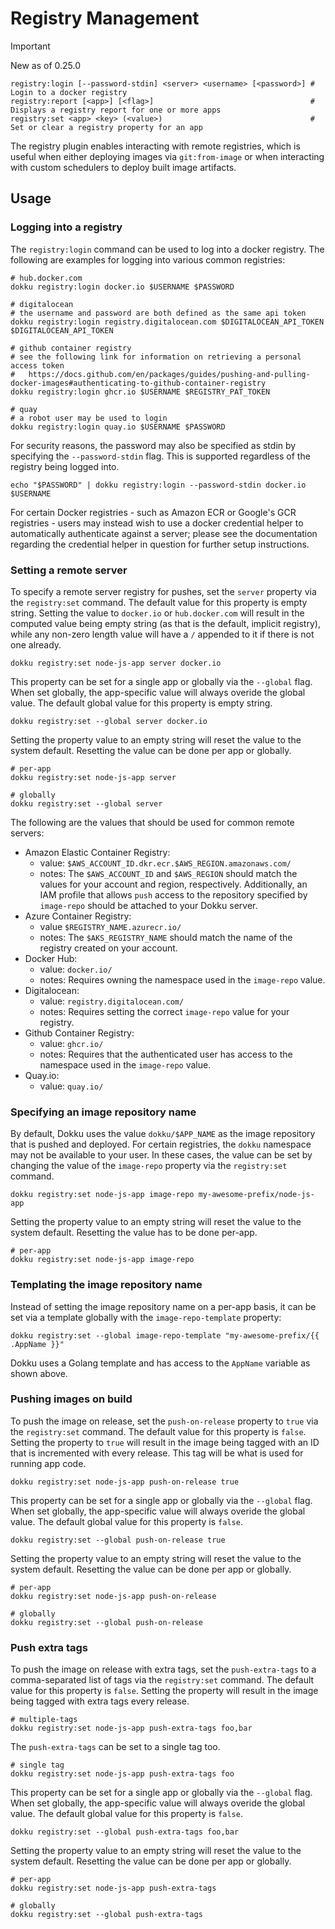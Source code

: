 # Registry Management

> [!IMPORTANT]
> New as of 0.25.0

```
registry:login [--password-stdin] <server> <username> [<password>] # Login to a docker registry
registry:report [<app>] [<flag>]                                   # Displays a registry report for one or more apps
registry:set <app> <key> (<value>)                                 # Set or clear a registry property for an app
```

The registry plugin enables interacting with remote registries, which is useful when either deploying images via `git:from-image` or when interacting with custom schedulers to deploy built image artifacts.

## Usage

### Logging into a registry

The `registry:login` command can be used to log into a docker registry. The following are examples for logging into various common registries:

```shell
# hub.docker.com
dokku registry:login docker.io $USERNAME $PASSWORD

# digitalocean
# the username and password are both defined as the same api token
dokku registry:login registry.digitalocean.com $DIGITALOCEAN_API_TOKEN $DIGITALOCEAN_API_TOKEN

# github container registry
# see the following link for information on retrieving a personal access token
#   https://docs.github.com/en/packages/guides/pushing-and-pulling-docker-images#authenticating-to-github-container-registry
dokku registry:login ghcr.io $USERNAME $REGISTRY_PAT_TOKEN

# quay
# a robot user may be used to login
dokku registry:login quay.io $USERNAME $PASSWORD
```

For security reasons, the password may also be specified as stdin by specifying the `--password-stdin` flag. This is supported regardless of the registry being logged into.

```shell
echo "$PASSWORD" | dokku registry:login --password-stdin docker.io $USERNAME
```

For certain Docker registries - such as Amazon ECR or Google's GCR registries - users may instead wish to use a docker credential helper to automatically authenticate against a server; please see the documentation regarding the credential helper in question for further setup instructions.

### Setting a remote server

To specify a remote server registry for pushes, set the `server` property via the `registry:set` command. The default value for this property is empty string. Setting the value to `docker.io` or `hub.docker.com` will result in the computed value being empty string (as that is the default, implicit registry), while any non-zero length value will have a `/` appended to it if there is not one already.

```shell
dokku registry:set node-js-app server docker.io
```

This property can be set for a single app or globally via the `--global` flag. When set globally, the app-specific value will always overide the global value. The default global value for this property is empty string.

```shell
dokku registry:set --global server docker.io
```

Setting the property value to an empty string will reset the value to the system default. Resetting the value can be done per app or globally.

```shell
# per-app
dokku registry:set node-js-app server

# globally
dokku registry:set --global server
```

The following are the values that should be used for common remote servers:

- Amazon Elastic Container Registry:
    - value: `$AWS_ACCOUNT_ID.dkr.ecr.$AWS_REGION.amazonaws.com/`
    - notes: The `$AWS_ACCOUNT_ID` and `$AWS_REGION` should match the values for your account and region, respectively. Additionally, an IAM profile that allows `push` access to the repository specified by `image-repo` should be attached to your Dokku server.
- Azure Container Registry:
    - value `$REGISTRY_NAME.azurecr.io/`
    - notes: The `$AKS_REGISTRY_NAME` should match the name of the registry created on your account.
- Docker Hub:
    - value: `docker.io/`
    - notes: Requires owning the namespace used in the `image-repo` value.
- Digitalocean:
    - value: `registry.digitalocean.com/`
    - notes: Requires setting the correct `image-repo` value for your registry.
- Github Container Registry:
    - value: `ghcr.io/`
    - notes: Requires that the authenticated user has access to the namespace used in the `image-repo` value.
- Quay.io:
    - value: `quay.io/`

### Specifying an image repository name

By default, Dokku uses the value `dokku/$APP_NAME` as the image repository that is pushed and deployed. For certain registries, the `dokku` namespace may not be available to your user. In these cases, the value can be set by changing the value of the `image-repo` property via the `registry:set` command.

```shell
dokku registry:set node-js-app image-repo my-awesome-prefix/node-js-app
```

Setting the property value to an empty string will reset the value to the system default. Resetting the value has to be done per-app.

```shell
# per-app
dokku registry:set node-js-app image-repo
```

### Templating the image repository name

Instead of setting the image repository name on a per-app basis, it can be set via a template globally with the `image-repo-template` property:

```shell
dokku registry:set --global image-repo-template "my-awesome-prefix/{{ .AppName }}"
```

Dokku uses a Golang template and has access to the `AppName` variable as shown above.

### Pushing images on build

To push the image on release, set the `push-on-release` property to `true` via the `registry:set` command. The default value for this property is `false`. Setting the property to `true` will result in the image being tagged with an ID that is incremented with every release. This tag will be what is used for running app code.

```shell
dokku registry:set node-js-app push-on-release true
```

This property can be set for a single app or globally via the `--global` flag. When set globally, the app-specific value will always overide the global value. The default global value for this property is `false`.

```shell
dokku registry:set --global push-on-release true
```

Setting the property value to an empty string will reset the value to the system default. Resetting the value can be done per app or globally.

```shell
# per-app
dokku registry:set node-js-app push-on-release

# globally
dokku registry:set --global push-on-release
```

### Push extra tags 

To push the image on release with extra tags, set the `push-extra-tags` to a comma-separated list of tags via the `registry:set` command. The default value for this property is `false`. Setting the property will result in the image being tagged with extra tags every release.

```shell
# multiple-tags
dokku registry:set node-js-app push-extra-tags foo,bar
```
The `push-extra-tags` can be set to a single tag too.

```shell
# single tag
dokku registry:set node-js-app push-extra-tags foo
```

This property can be set for a single app or globally via the `--global` flag. When set globally, the app-specific value will always overide the global value. The default global value for this property is `false`.

```shell
dokku registry:set --global push-extra-tags foo,bar
```

Setting the property value to an empty string will reset the value to the system default. Resetting the value can be done per app or globally.

```shell
# per-app
dokku registry:set node-js-app push-extra-tags

# globally
dokku registry:set --global push-extra-tags
```
